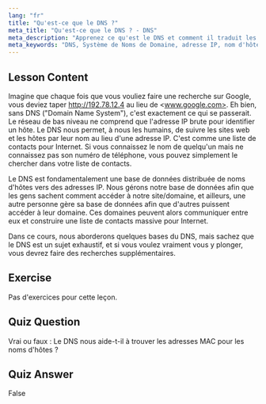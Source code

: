 ```yaml
---
lang: "fr"
title: "Qu'est-ce que le DNS ?"
meta_title: "Qu'est-ce que le DNS ? - DNS"
meta_description: "Apprenez ce qu'est le DNS et comment il traduit les noms de domaine en adresses IP. Comprenez ce concept Internet fondamental avec notre guide Linux pour débutants."
meta_keywords: "DNS, Système de Noms de Domaine, adresse IP, nom d'hôte, réseau Linux, débutant, tutoriel, guide"
---
```


## Lesson Content

Imagine que chaque fois que vous vouliez faire une recherche sur Google, vous deviez taper <http://192.78.12.4> au lieu de <www.google.com>. Eh bien, sans DNS ("Domain Name System"), c'est exactement ce qui se passerait. Le réseau de bas niveau ne comprend que l'adresse IP brute pour identifier un hôte. Le DNS nous permet, à nous les humains, de suivre les sites web et les hôtes par leur nom au lieu d'une adresse IP. C'est comme une liste de contacts pour Internet. Si vous connaissez le nom de quelqu'un mais ne connaissez pas son numéro de téléphone, vous pouvez simplement le chercher dans votre liste de contacts.

Le DNS est fondamentalement une base de données distribuée de noms d'hôtes vers des adresses IP. Nous gérons notre base de données afin que les gens sachent comment accéder à notre site/domaine, et ailleurs, une autre personne gère sa base de données afin que d'autres puissent accéder à leur domaine. Ces domaines peuvent alors communiquer entre eux et construire une liste de contacts massive pour Internet.

Dans ce cours, nous aborderons quelques bases du DNS, mais sachez que le DNS est un sujet exhaustif, et si vous voulez vraiment vous y plonger, vous devrez faire des recherches supplémentaires.

## Exercise

Pas d'exercices pour cette leçon.

## Quiz Question

Vrai ou faux : Le DNS nous aide-t-il à trouver les adresses MAC pour les noms d'hôtes ?

## Quiz Answer

False

